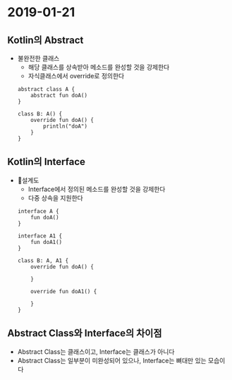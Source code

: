# 2019-01-21

## Kotlin의 Abstract

* 불완전한 클래스
    - 해당 클래스를 상속받아 메소드를 완성할 것을 강제한다
    - 자식클래스에서 override로 정의한다
    ```
    abstract class A {
        abstract fun doA()
    }

    class B: A() {
        override fun doA() {
            println("doA")
        }
    }
    ```

## Kotlin의 Interface

* 설계도
    - Interface에서 정의된 메소드를 완성할 것을 강제한다  
    - 다중 상속을 지원한다
    ```
    interface A {
        fun doA()
    }

    interface A1 {
        fun doA1()
    }

    class B: A, A1 {
        override fun doA() {

        }

        override fun doA1() {

        }
    }
    ```

## Abstract Class와 Interface의 차이점

* Abstract Class는 클래스이고, Interface는 클래스가 아니다
* Abstract Class는 일부분이 미완성되어 있으나, Interface는 뼈대만 있는 모습이다